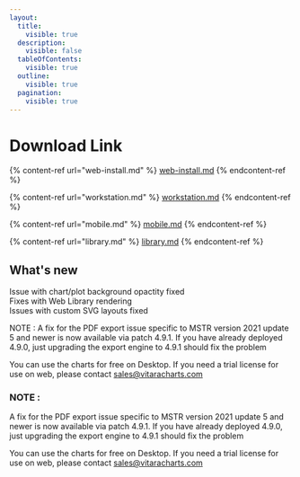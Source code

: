 ```yaml
---
layout:
  title:
    visible: true
  description:
    visible: false
  tableOfContents:
    visible: true
  outline:
    visible: true
  pagination:
    visible: true
---
```


# Download Link

{% content-ref url="web-install.md" %}
[web-install.md](web-install.md)
{% endcontent-ref %}

{% content-ref url="workstation.md" %}
[workstation.md](workstation.md)
{% endcontent-ref %}

{% content-ref url="mobile.md" %}
[mobile.md](mobile.md)
{% endcontent-ref %}

{% content-ref url="library.md" %}
[library.md](library.md)
{% endcontent-ref %}

## What's new

Issue with chart/plot background opactity fixed\
Fixes with Web Library rendering\
Issues with custom SVG layouts fixed

NOTE : A fix for the PDF export issue specific to MSTR version 2021 update 5 and newer is now available via patch 4.9.1. If you have already deployed 4.9.0, just upgrading the export engine to 4.9.1 should fix the problem

You can use the charts for free on Desktop. If you need a trial license for use on web, please contact [sales@vitaracharts.com](mailto:sales@vitaracharts.com)

### NOTE :&#x20;

&#x20;A fix for the PDF export issue specific to MSTR version 2021 update 5 and newer is now available via patch 4.9.1. If you have already deployed 4.9.0, just upgrading the export engine to 4.9.1 should fix the problem

You can use the charts for free on Desktop. If you need a trial license for use on web, please contact [sales@vitaracharts.com](mailto:sales@vitaracharts.com)
